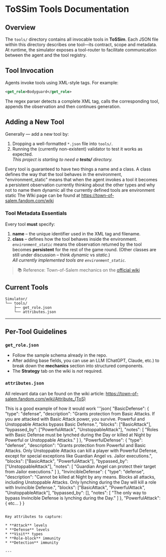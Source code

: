 # ToSSim Tools Documentation

## Overview
The `tools/` directory contains all invocable tools in **ToSSim**. Each JSON file within this directory describes one tool—its contract, scope and metadata. At runtime, the simulator exposes a tool-router to facilitate communication between the agent and the tool registry.

## Tool Invocation
Agents invoke tools using XML-style tags. For example:

```xml
<get_role>Bodyguard</get_role>
```

The regex parser detects a complete XML tag, calls the corresponding tool, appends the observation and then continues generation.

## Adding a New Tool
Generally — add a new tool by:
1. Dropping a well-formatted `*.json` file into `tools/`.
2. Running the (currently non-existent) validator to test it works as expected.  
   _This project is starting to need a **tests/** directory._

Every tool is guaranteed to have two things a name and a class.
A class defines the way that the tool behaves in the environment, "environment_static" means that when the agent invokes a tool it becomes a persistent observation currently thinking about the other types and why not to name them dynamic all the currently defined tools are environment static
The WIki page can be found at https://town-of-salem.fandom.com/wiki

### Tool Metadata Essentials

Every tool **must** specify:

1. **name** – the unique identifier used in the XML tag and filename.
2. **class** – defines how the tool behaves inside the environment.  
   *`environment_static`* means the observation returned by the tool becomes **persistent** for the rest of the game round. (Other classes are still under discussion – think _dynamic_ vs _static_.)  
   _All currently implemented tools are `environment_static`._

> 📚 Reference: Town-of-Salem mechanics on the [official wiki](https://town-of-salem.fandom.com/wiki)

## Current Tools

```text
Simulator/
└── tools/
    ├── get_role.json
    └── attributes.json
```

---

## Per-Tool Guidelines

### `get_role.json`

* Follow the sample schema already in the repo.  
* After adding base fields, you can use an LLM (ChatGPT, Claude, etc.) to break down the **mechanics** section into structured components.  
* The **Strategy** tab on the wiki is _not_ required.

### `attributes.json`

All relevant data can be found on the wiki article: <https://town-of-salem.fandom.com/wiki/Attribute_(ToS)>



This is a good example of how it would work 
'''json{
  "BasicDefense": {
    "type": "defense",
    "description": "Grants protection from Basic Attacks. If you are attacked with Basic Attack power, you survive. Powerful and Unstoppable Attacks bypass Basic Defense.",
    "blocks": ["BasicAttack"],
    "bypassed_by": ["PowerfulAttack", "UnstoppableAttack"],
    "notes": [
      "Roles with Basic Defense must be lynched during the Day or killed at Night by Powerful or Unstoppable Attacks."
    ]
  },
  "PowerfulDefense": {
    "type": "defense",
    "description": "Grants protection from Powerful and Basic Attacks. Only Unstoppable Attacks can kill a player with Powerful Defense, except for special exceptions like Guardian Angel vs. Jailor executions.",
    "blocks": ["BasicAttack", "PowerfulAttack"],
    "bypassed_by": ["UnstoppableAttack"],
    "notes": [
      "Guardian Angel can protect their target from Jailor executions."
    ]
  },
  "InvincibleDefense": {
    "type": "defense",
    "description": "Cannot be killed at Night by any means. Blocks all attacks, including Unstoppable Attacks. Only lynching during the Day will kill a role with Invincible Defense.",
    "blocks": ["BasicAttack", "PowerfulAttack", "UnstoppableAttack"],
    "bypassed_by": [],
    "notes": [
      "The only way to bypass Invincible Defense is lynching during the Day."
    ]
  },
  "PowerfulAttack": {
    etc...
  }
}
```

Key attributes to capture:

* **Attack** levels
* **Defense** levels
* **Visit** types
* **Role-block** immunity
* **Detection** immunity

---






